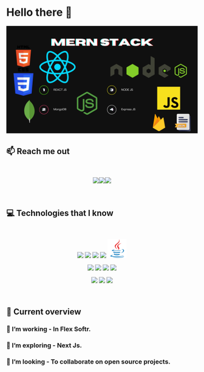 # Hello there 👋


![](https://github.com/AsfaqurMec/AsfaqurMec/blob/main/do-full-stack-web-development-using-mern-stack-react-node.png)


## :mailbox: Reach me out

<br />

[<p align="center"><img height="75" src="https://github.com/mir-hussain/mir-hussain/blob/main/images/icons/Linkedin.png">](https://www.linkedin.com/in/asfaqurrahman29/)[<img height="75" src="https://github.com/mir-hussain/mir-hussain/blob/main/images/icons/Facebook.png">](https://www.facebook.com/asfaqur.rahman.735)[<img height="75" src="https://github.com/mir-hussain/mir-hussain/blob/main/images/icons/Twitter.png"> </p>]()

<br />

## :computer: Technologies that I know

<br>
<p align="center">
<img src="https://github.com/mir-hussain/mir-hussain/blob/main/images/icons/HTML.png"/>
<img src="https://github.com/mir-hussain/mir-hussain/blob/main/images/icons/css.png"/>
<img src="https://github.com/mir-hussain/mir-hussain/blob/main/images/icons/JavaScript.png"/>
<img src="https://github.com/mir-hussain/mir-hussain/blob/main/images/icons/c.png"/>
 <img src="https://raw.githubusercontent.com/devicons/devicon/master/icons/java/java-original.svg" alt="java" width="50" height="50"/>

</p>
<p align="center">
<img src="https://github.com/mir-hussain/mir-hussain/blob/main/images/icons/react.png"/>
<img src="https://github.com/mir-hussain/mir-hussain/blob/main/images/icons/tailwind.png"/>
<img src="https://github.com/mir-hussain/mir-hussain/blob/main/images/icons/Bootsrap.png"/>
<img src="https://github.com/mir-hussain/mir-hussain/blob/main/images/icons/firebase.png"/>
</p>
<p align="center">
<img src="https://github.com/mir-hussain/mir-hussain/blob/main/images/icons/node.png"/>
<img src="https://github.com/mir-hussain/mir-hussain/blob/main/images/icons/express.png"/>
<img src="https://github.com/mir-hussain/mir-hussain/blob/main/images/icons/mongo.png"/>
</p><br/>

## :eyes: Current overview



### 🔭 I’m working - In Flex Softr. 
### 🌱 I’m exploring - Next Js. 
### 👯 I’m looking - To collaborate on open source projects. 



<br />
